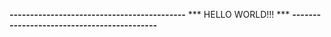 ***-------------------------------------------***
***               HELLO WORLD!!!              ***
***-------------------------------------------***
